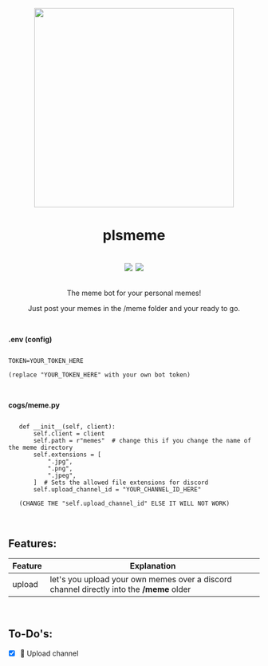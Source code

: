 <p align="center"><a href="https://github.com/marvrb/plsmeme"><img src="https://thumbs.gfycat.com/AgitatedLiveAgouti.webp" width="400"><a/></p>

#  <p align="center">plsmeme<p/><p align="center"><img src="https://img.shields.io/badge/License-MIT-blue"> <img src="https://img.shields.io/pypi/pyversions/discord.py?label=Python&logo=python&logoColor=FFD43B"><p/>
<p align="center">The meme bot for your personal memes!<p/>

<p align="center">Just post your memes in the /meme folder and your ready to go.<p/>

<br>


**.env (config)**
```shell

TOKEN=YOUR_TOKEN_HERE

(replace "YOUR_TOKEN_HERE" with your own bot token)
```

<br>

**cogs/meme.py**
```shell

   def __init__(self, client):
       self.client = client
       self.path = r"memes"  # change this if you change the name of the meme directory
       self.extensions = [
           ".jpg",
           ".png",
           ".jpeg",
       ]  # Sets the allowed file extensions for discord
       self.upload_channel_id = "YOUR_CHANNEL_ID_HERE"
       
   (CHANGE THE "self.upload_channel_id" ELSE IT WILL NOT WORK)

```

<br>

## Features:

|Feature| Explanation |
|--|--|
| upload | let's you upload your own memes over a discord channel directly into the **/meme** older|

<br>

## To-Do's:
 - [x] 📩 Upload channel
